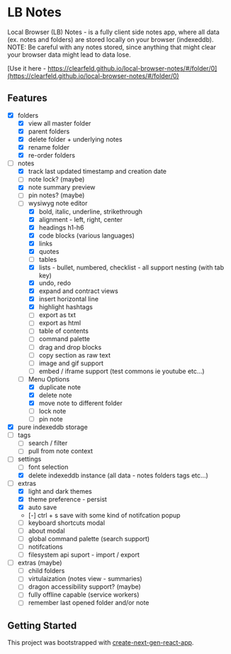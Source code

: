 # LB Notes

Local Browser (LB) Notes - is a fully client side notes app, where all data (ex. notes and folders) are stored locally on your browser (indexeddb). NOTE: Be careful with any notes stored, since anything that might clear your browser data might lead to data lose.

[Use it here - https://clearfeld.github.io/local-browser-notes/#/folder/0](https://clearfeld.github.io/local-browser-notes/#/folder/0)

## Features
- [X] folders
  - [X] view all master folder
  - [X] parent folders
  - [X] delete folder + underlying notes
  - [X] rename folder
  - [X] re-order folders
- [ ] notes
  - [X] track last updated timestamp and creation date
  - [ ] note lock? (maybe)
  - [X] note summary preview
  - [ ] pin notes? (maybe)
  - [ ] wysiwyg note editor
    - [X] bold, italic, underline, strikethrough
    - [X] alignment - left, right, center
    - [X] headings h1-h6
    - [X] code blocks (various languages)
    - [X] links
    - [X] quotes
    - [ ] tables
    - [X] lists - bullet, numbered, checklist - all support nesting (with tab key)
    - [X] undo, redo
    - [X] expand and contract views
    - [X] insert horizontal line
    - [X] highlight hashtags
    - [ ] export as txt
    - [ ] export as html
    - [ ] table of contents
    - [ ] command palette
    - [ ] drag and drop blocks
    - [ ] copy section as raw text
    - [ ] image and gif support
    - [ ] embed / iframe support (test commons ie youtube etc...)
  - [ ] Menu Options
    - [X] duplicate note
    - [X] delete note
    - [X] move note to different folder
    - [ ] lock note
    - [ ] pin note
- [X] pure indexeddb storage
- [ ] tags
  - [ ] search / filter
  - [ ] pull from note context
- [ ] settings
  - [ ] font selection
  - [X] delete indexeddb instance (all data - notes folders tags etc...)
- [ ] extras
  - [X] light and dark themes
  - [X] theme preference - persist
  - [X] auto save
  - [-] ctrl + s save with some kind of notifcation popup
  - [ ] keyboard shortcuts modal
  - [ ] about modal
  - [ ] global command palette (search support)
  - [ ] notifcations
  - [ ] filesystem api suport - import / export
- [ ] extras (maybe)
  - [ ] child folders
  - [ ] virtulaization (notes view - summaries)
  - [ ] dragon accessibility support? (maybe)
  - [ ] fully offline capable (service workers)
  - [ ] remember last opened folder and/or note

## Getting Started

This project was bootstrapped with [create-next-gen-react-app](https://github.com/clearfeld/create-next-gen-react-app).

